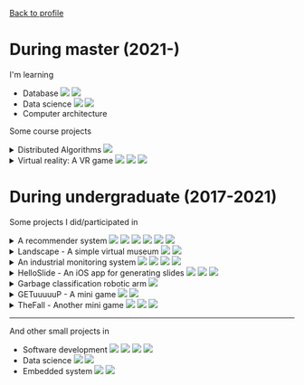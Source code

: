 [Back to profile](https://github.com/coconutnutX)

# During master (2021-)

I'm learning

- Database <img src="https://img.shields.io/badge/-Scala-CA1E1B?style=flat&logo=Scala&logoColor=white"> <img src="https://img.shields.io/badge/-Hadoop-E4E80B?style=flat&logo=ApacheHadoop&logoColor=black">
- Data science <img src="https://img.shields.io/badge/-Python-18304C?style=flat&logo=Python&logoColor=white"> <img src="https://img.shields.io/badge/-Jupyter-E35D1D?style=flat&logo=Jupyter&logoColor=white"> 
- Computer architecture

Some course projects

<details>
  <summary>Distributed Algorithms
    <img src="https://img.shields.io/badge/-Java-E66915?style=flat&logo=Java&logoColor=white"> 
  </summary>
  
  - Implement broadcast algorithms based on sockets. ([repo](https://github.com/coconutnutX/CS451-2021-project))
</details>

<details>
  <summary>Virtual reality: A VR game
    <img src="https://img.shields.io/badge/-Unity-696969?style=flat&logo=Unity&logoColor=white">
    <img src="https://img.shields.io/badge/-C%23-7C2297?style=flat&logo=CSharp&logoColor=white">
    <img src="https://img.shields.io/badge/-Oculus-151618?style=flat&logo=Oculus&logoColor=white">
  </summary>
  
  ![img](media/2022-vr.gif)
</details>


# During undergraduate (2017-2021)

Some projects I did/participated in

<details>
  <summary>A recommender system 
    <img src="https://img.shields.io/badge/-Python-18304C?style=flat&logo=Python&logoColor=white"> 
    <img src="https://img.shields.io/badge/-MySQL-0B4971?style=flat&logo=MySQL&logoColor=white"> 
    <img src="https://img.shields.io/badge/-Flask-696969?style=flat&logo=Flask&logoColor=white"> 
    <img src="https://img.shields.io/badge/-Vuejs-4FC08D?style=flat&logo=vue.js&logoColor=white"> 
    <img src="https://img.shields.io/badge/-Docker-18304C?style=flat&logo=Docker&logoColor=white"> 
    <img src="https://img.shields.io/badge/-AzurePipelines-2D55D4?style=flat&logo=AzurePipelines&logoColor=white"> 
  </summary>
  
  - Internship project on news recommendation.
  - Work on models, frontend and backend with the help of the team.
  
</details>

<details>
  <summary>Landscape - A simple virtual museum 
    <img src="https://img.shields.io/badge/-Unity-696969?style=flat&logo=Unity&logoColor=white">
    <img src="https://img.shields.io/badge/-C%23-7C2297?style=flat&logo=CSharp&logoColor=white">
  </summary>
  
  ![img](media/2021-museum.gif)
</details>

<details>
  <summary>An industrial monitoring system 
    <img src="https://img.shields.io/badge/-Java-E66915?style=flat&logo=Java&logoColor=white"> 
    <img src="https://img.shields.io/badge/-MySQL-0B4971?style=flat&logo=MySQL&logoColor=white"> 
    <img src="https://img.shields.io/badge/-Spring-55AC33?style=flat&logo=Spring&logoColor=white"> 
    <img src="https://img.shields.io/badge/-Gitlab-CF2C1E?style=flat&logo=Gitlab&logoColor=white">
  </summary>
  
  - Part of the backend team.
  - Design interface, write documentation and code.
</details>

<details>
  <summary>HelloSlide - An iOS app for generating slides 
    <img src="https://img.shields.io/badge/-Swift-DF3829?style=flat&logo=Swift&logoColor=white"> 
    <img src="https://img.shields.io/badge/-Java-E66915?style=flat&logo=Java&logoColor=white"> 
    <img src="https://img.shields.io/badge/-SpringBoot-59A031?style=flat&logo=SpringBoot&logoColor=white">
  </summary>
  
  - Work on frondend (display and modify template).
  - Work on backend (handwritten text recognition & PPT format export).
  
  ![img](media/2019-HelloSlide.gif)
</details>

<details>
  <summary>Garbage classification robotic arm 
    <img src="https://img.shields.io/badge/-Python-18304C?style=flat&logo=Python&logoColor=white"></summary>
  
  - Cooperate with students in telecommunications and remote sensing.
  - Work on image classification.
  
  ![img](media/2019-GarbageClassification.gif)
</details>

<details>
  <summary>GETuuuuuP - A mini game 
    <img src="https://img.shields.io/badge/-WechatGame-319F27?style=flat&logo=Wechat&logoColor=white"> 
    <img src="https://img.shields.io/badge/-JavaScript-E9D317?style=flat&logo=javascript&logoColor=white">
  </summary>
  
  ![img](media/2019-GETuuuuuP.gif)
</details>

<details>
  <summary>TheFall - Another mini game 
    <img src="https://img.shields.io/badge/-WechatGame-319F27?style=flat&logo=Wechat&logoColor=white"> 
    <img src="https://img.shields.io/badge/-Cocos2d-1B85A9?style=flat&logo=Cocos&logoColor=white"> 
    <img src="https://img.shields.io/badge/-JavaScript-E9D317?style=flat&logo=javascript&logoColor=white">
  </summary>
  
  ![img](media/2018-theFall.gif)
</details>

---

And other small projects in

- Software development <img src="https://img.shields.io/badge/-C-094184?style=flat&logo=C&logoColor=white"> <img src="https://img.shields.io/badge/-C++-094184?style=flat&logo=c%2B%2B&logoColor=white"> <img src="https://img.shields.io/badge/-Java-E66915?style=flat&logo=Java&logoColor=white"> <img src="https://img.shields.io/badge/-SpringBoot-59A031?style=flat&logo=SpringBoot&logoColor=white">
- Data science <img src="https://img.shields.io/badge/-Python-18304C?style=flat&logo=Python&logoColor=white"> <img src="https://img.shields.io/badge/-Jupyter-E35D1D?style=flat&logo=Jupyter&logoColor=white"> 
- Embedded system <img src="https://img.shields.io/badge/-Python-18304C?style=flat&logo=Python&logoColor=white"> <img src="https://img.shields.io/badge/-RaspberryPi-A50031?style=flat&logo=RaspberryPi&logoColor=white">
